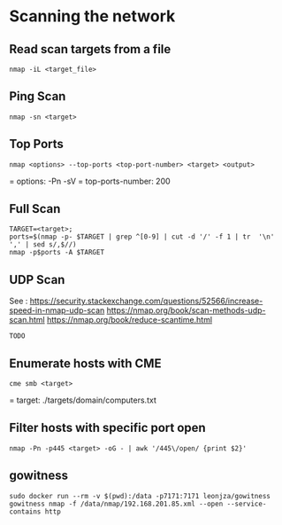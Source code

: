# Scanning the network

## Read scan targets from a file
```
nmap -iL <target_file>
```

## Ping Scan

```
nmap -sn <target>
```

## Top Ports

```
nmap <options> --top-ports <top-port-number> <target> <output>
```

= options: -Pn -sV
= top-ports-number: 200

## Full Scan

```
TARGET=<target>;
ports=$(nmap -p- $TARGET | grep ^[0-9] | cut -d '/' -f 1 | tr  '\n' ',' | sed s/,$//)  
nmap -p$ports -A $TARGET
```

## UDP Scan

See :
https://security.stackexchange.com/questions/52566/increase-speed-in-nmap-udp-scan
https://nmap.org/book/scan-methods-udp-scan.html
https://nmap.org/book/reduce-scantime.html

```
TODO
```

## Enumerate hosts with CME

```
cme smb <target>
```

= target: ./targets/domain/computers.txt

## Filter hosts with specific port open

```
nmap -Pn -p445 <target> -oG - | awk '/445\/open/ {print $2}'
```

## gowitness

```
sudo docker run --rm -v $(pwd):/data -p7171:7171 leonjza/gowitness gowitness nmap -f /data/nmap/192.168.201.85.xml --open --service-contains http
```

